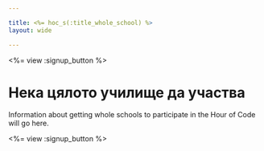 ```yaml
---

title: <%= hoc_s(:title_whole_school) %>
layout: wide

---
```


<%= view :signup_button %>

# Нека цялото училище да участва

Information about getting whole schools to participate in the Hour of Code will go here.

<%= view :signup_button %>